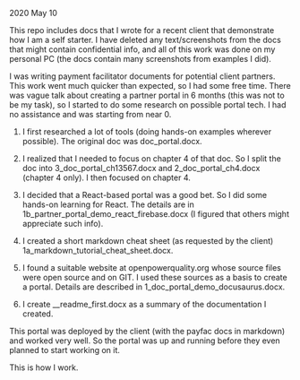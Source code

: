 2020 May 10

This repo includes docs that I wrote for a recent client that demonstrate how I am a self starter. I have deleted any text/screenshots from the docs that might contain confidential info, and all of this work was done on my personal PC (the docs contain many screenshots from examples I did).

I was writing payment facilitator documents for potential client partners. This work went much quicker than expected, so I had some free time. There was vague talk about creating a partner portal in 6 months (this was not to be my task), so I started to do some research on possible portal tech.  I had no assistance and was starting from near 0.

1. I first researched a lot of tools (doing hands-on examples wherever possible). The original doc was doc_portal.docx. 

2. I realized that I needed to focus on chapter 4 of that doc. So I split the doc into 3_doc_portal_ch13567.docx and 2_doc_portal_ch4.docx (chapter 4 only). I then focused on chapter 4.

3. I decided that a React-based portal was a good bet. So I did some hands-on learning for React. The details are in 1b_partner_portal_demo_react_firebase.docx (I figured that others might appreciate such info).

4. I created a short markdown cheat sheet (as requested by the client) 1a_markdown_tutorial_cheat_sheet.docx.

5. I found a suitable website at openpowerquality.org whose source files were open source and on GIT. I used these sources as a basis to create a portal. Details are described in 1_doc_portal_demo_docusaurus.docx.

6. I create __readme_first.docx as a summary of the documentation I created.

This portal was deployed by the client (with the payfac docs in markdown) and worked very well. So the portal was up and running before they even planned to start working on it.

This is how I work. 
 
